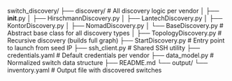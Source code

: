 switch_discovery/
├── discovery/                        # All discovery logic per vendor
│   ├── __init__.py
│   ├── HirschmannDiscovery.py
│   ├── LantechDiscovery.py
│   ├── KontorDiscovery.py
│   ├── NomadDiscovery.py
│   └── BaseDiscovery.py             # Abstract base class for all discovery types
│
├── TopologyDiscovery.py             # Recursive discovery (builds full graph)
├── StartDiscovery.py                # Entry point to launch from seed IP
├── ssh_client.py                    # Shared SSH utility
├── credentials.yaml                 # Default credentials per vendor
├── data_model.py                    # Normalized switch data structure
├── README.md
└── output/
    └── inventory.yaml               # Output file with discovered switches
